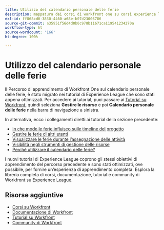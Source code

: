 ```yaml
---
title: Utilizzo del calendario personale delle ferie
description: mappatura dei corsi di workfront one su corsi experience league
exl-id: ff868cd0-3830-4460-a68e-b07d23003786
source-git-commit: a35951f56d4d0b0c978b11671ca119541234270a
workflow-type: ht
source-wordcount: '166'
ht-degree: 100%

---
```


# Utilizzo del calendario personale delle ferie

Il Percorso di apprendimento di Workfront One sul calendario personale delle ferie, è stato migrato nei tutorial di Experience League che sono stati appena ottimizzati.  Per accedere ai tutorial, puoi passare ai [Tutorial su Workfront](https://experienceleague.adobe.com/docs/workfront-learn/tutorials-workfront/home.html?lang=it), quindi seleziona **Gestire le risorse** e poi **Calendario personale delle ferie** nella barra di navigazione a sinistra.

In alternativa, ecco i collegamenti diretti ai tutorial della sezione precedente:

* [In che modo le ferie influisco sulle timeline del progetto](https://experienceleague.adobe.com/docs/workfront-learn/tutorials-workfront/manage-resources/personal-time-off-calendar/how-time-off-affects-project-timelines.html?lang=it)
* [Gestire le ferie di altri utenti](https://experienceleague.adobe.com/docs/workfront-learn/tutorials-workfront/manage-resources/personal-time-off-calendar/manage-other-users-time-off.html?lang=it)
* [Visualizzare le ferie durante l’assegnazione delle attività](https://experienceleague.adobe.com/docs/workfront-learn/tutorials-workfront/manage-resources/personal-time-off-calendar/see-time-off-when-assigning-tasks.html?lang=it)
* [Visibilità negli strumenti di gestione delle risorse](https://experienceleague.adobe.com/docs/workfront-learn/tutorials-workfront/manage-resources/personal-time-off-calendar/visibility-in-resource-management-tools.html?lang=it)
* [Perché utilizzare il calendario delle ferie?](https://experienceleague.adobe.com/docs/workfront-learn/tutorials-workfront/manage-resources/personal-time-off-calendar/why-use-time-off-calendar.html?lang=it)

I nuovi tutorial di Experience League coprono gli stessi obiettivi di apprendimento del percorso precedente e sono stati ottimizzati, ove possibile, per fornire un’esperienza di apprendimento completa.  Esplora la libreria completa di corsi, documentazione, tutorial e community di Workfront su Experience League.

## Risorse aggiuntive

* [Corsi su Workfront](https://experienceleague.adobe.com/?lang=it&amp;Solution=Workfront#courses)
* [Documentazione di Workfront](https://experienceleague.adobe.com/docs/workfront.html?lang=it)
* [Tutorial su Workfront](https://experienceleague.adobe.com/docs/workfront-learn/tutorials-workfront/home.html?lang=it)
* [Community di Workfront](https://experienceleaguecommunities.adobe.com/t5/workfront/ct-p/workfront)
